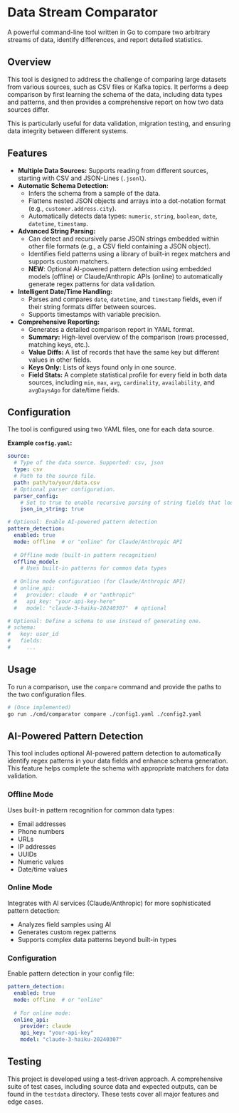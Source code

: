 # Data Stream Comparator

A powerful command-line tool written in Go to compare two arbitrary streams of data, identify differences, and report detailed statistics.

## Overview

This tool is designed to address the challenge of comparing large datasets from various sources, such as CSV files or Kafka topics. It performs a deep comparison by first learning the schema of the data, including data types and patterns, and then provides a comprehensive report on how two data sources differ.

This is particularly useful for data validation, migration testing, and ensuring data integrity between different systems.

## Features

- **Multiple Data Sources:** Supports reading from different sources, starting with CSV and JSON-Lines (`.jsonl`).
- **Automatic Schema Detection:**
    - Infers the schema from a sample of the data.
    - Flattens nested JSON objects and arrays into a dot-notation format (e.g., `customer.address.city`).
    - Automatically detects data types: `numeric`, `string`, `boolean`, `date`, `datetime`, `timestamp`.
- **Advanced String Parsing:**
    - Can detect and recursively parse JSON strings embedded within other file formats (e.g., a CSV field containing a JSON object).
    - Identifies field patterns using a library of built-in regex matchers and supports custom matchers.
    - **NEW**: Optional AI-powered pattern detection using embedded models (offline) or Claude/Anthropic APIs (online) to automatically generate regex patterns for data validation.
- **Intelligent Date/Time Handling:**
    - Parses and compares `date`, `datetime`, and `timestamp` fields, even if their string formats differ between sources.
    - Supports timestamps with variable precision.
- **Comprehensive Reporting:**
    - Generates a detailed comparison report in YAML format.
    - **Summary:** High-level overview of the comparison (rows processed, matching keys, etc.).
    - **Value Diffs:** A list of records that have the same key but different values in other fields.
    - **Keys Only:** Lists of keys found only in one source.
    - **Field Stats:** A complete statistical profile for every field in both data sources, including `min`, `max`, `avg`, `cardinality`, `availability`, and `avgDaysAgo` for date/time fields.

## Configuration

The tool is configured using two YAML files, one for each data source.

**Example `config.yaml`:**
```yaml
source:
  # Type of the data source. Supported: csv, json
  type: csv
  # Path to the source file.
  path: path/to/your/data.csv
  # Optional parser configuration.
  parser_config:
    # Set to true to enable recursive parsing of string fields that look like JSON.
    json_in_string: true

# Optional: Enable AI-powered pattern detection
pattern_detection:
  enabled: true
  mode: offline  # or "online" for Claude/Anthropic API
  
  # Offline mode (built-in pattern recognition)
  offline_model:
    # Uses built-in patterns for common data types
    
  # Online mode configuration (for Claude/Anthropic API)
  # online_api:
  #   provider: claude  # or "anthropic"
  #   api_key: "your-api-key-here"
  #   model: "claude-3-haiku-20240307"  # optional

# Optional: Define a schema to use instead of generating one.
# schema:
#   key: user_id
#   fields:
#     ...
```

## Usage

To run a comparison, use the `compare` command and provide the paths to the two configuration files.

```bash
# (Once implemented)
go run ./cmd/comparator compare ./config1.yaml ./config2.yaml
```

## AI-Powered Pattern Detection

This tool includes optional AI-powered pattern detection to automatically identify regex patterns in your data fields and enhance schema generation. This feature helps complete the schema with appropriate matchers for data validation.

### Offline Mode
Uses built-in pattern recognition for common data types:
- Email addresses
- Phone numbers  
- URLs
- IP addresses
- UUIDs
- Numeric values
- Date/time values

### Online Mode
Integrates with AI services (Claude/Anthropic) for more sophisticated pattern detection:
- Analyzes field samples using AI
- Generates custom regex patterns
- Supports complex data patterns beyond built-in types

### Configuration
Enable pattern detection in your config file:
```yaml
pattern_detection:
  enabled: true
  mode: offline  # or "online"
  
  # For online mode:
  online_api:
    provider: claude
    api_key: "your-api-key"
    model: "claude-3-haiku-20240307"
```

## Testing

This project is developed using a test-driven approach. A comprehensive suite of test cases, including source data and expected outputs, can be found in the `testdata` directory. These tests cover all major features and edge cases.
